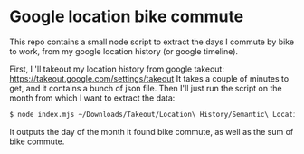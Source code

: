 # Google location bike commute

This repo contains a small node script to extract the days I commute by bike to work, from my google location history (or google timeline).

First, I 'll takeout my location history from google takeout: https://takeout.google.com/settings/takeout
It takes a couple of minutes to get, and it contains a bunch of json file.
Then I'll just run the script on the month from which I want to extract the data:

```bash
$ node index.mjs ~/Downloads/Takeout/Location\ History/Semantic\ Location\ History/2022/2022_MARCH.json Datadog
```

It outputs the day of the month it found bike commute, as well as the sum of bike commute.